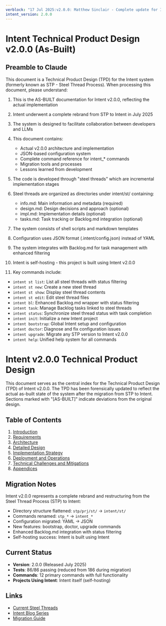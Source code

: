 ```yaml
---
verblock: "17 Jul 2025:v2.0.0: Matthew Sinclair - Complete update for Intent v2.0.0 (As-Built)"
intent_version: 2.0.0
---
```

# Intent Technical Product Design v2.0.0 (As-Built)

## Preamble to Claude

This document is a Technical Product Design (TPD) for the Intent system (formerly known as STP - Steel Thread Process). When processing this document, please understand:

1. This is the AS-BUILT documentation for Intent v2.0.0, reflecting the actual implementation
2. Intent underwent a complete rebrand from STP to Intent in July 2025
3. The system is designed to facilitate collaboration between developers and LLMs
4. This document contains:
   - Actual v2.0.0 architecture and implementation
   - JSON-based configuration system
   - Complete command reference for intent_* commands
   - Migration tools and processes
   - Lessons learned from development

5. The code is developed through "steel threads" which are incremental implementation stages
6. Steel threads are organized as directories under intent/st/ containing:
   - info.md: Main information and metadata (required)
   - design.md: Design decisions and approach (optional)
   - impl.md: Implementation details (optional)
   - tasks.md: Task tracking or Backlog.md integration (optional)
7. The system consists of shell scripts and markdown templates
8. Configuration uses JSON format (.intent/config.json) instead of YAML
9. The system integrates with Backlog.md for task management with enhanced filtering
10. Intent is self-hosting - this project is built using Intent v2.0.0
11. Key commands include:
   - `intent st list`: List all steel threads with status filtering
   - `intent st new`: Create a new steel thread
   - `intent st show`: Display steel thread contents
   - `intent st edit`: Edit steel thread files
   - `intent bl`: Enhanced Backlog.md wrapper with status filtering
   - `intent task`: Manage Backlog tasks linked to steel threads
   - `intent status`: Synchronize steel thread status with task completion
   - `intent init`: Initialize a new Intent project
   - `intent bootstrap`: Global Intent setup and configuration
   - `intent doctor`: Diagnose and fix configuration issues
   - `intent upgrade`: Migrate any STP version to Intent v2.0.0
   - `intent help`: Unified help system for all commands

# Intent v2.0.0 Technical Product Design

This document serves as the central index for the Technical Product Design (TPD) of Intent v2.0.0. The TPD has been forensically updated to reflect the actual as-built state of the system after the migration from STP to Intent. Sections marked with "[AS-BUILT]" indicate deviations from the original design.

## Table of Contents

1. [Introduction](./1_introduction.md)
2. [Requirements](./2_requirements.md)
3. [Architecture](./3_architecture.md)
4. [Detailed Design](./4_detailed_design.md)
5. [Implementation Strategy](./5_implementation_strategy.md)
6. [Deployment and Operations](./6_deployment_and_operations.md)
7. [Technical Challenges and Mitigations](./7_technical_challenges_and_mitigations.md)
8. [Appendices](./8_appendices.md)

## Migration Notes

Intent v2.0.0 represents a complete rebrand and restructuring from the Steel Thread Process (STP) to Intent:
- Directory structure flattened: `stp/prj/st/` → `intent/st/`
- Commands renamed: `stp_*` → `intent_*`
- Configuration migrated: YAML → JSON
- New features: bootstrap, doctor, upgrade commands
- Enhanced Backlog.md integration with status filtering
- Self-hosting success: Intent is built using Intent

## Current Status

- **Version**: 2.0.0 (Released July 2025)
- **Tests**: 86/86 passing (reduced from 186 during migration)
- **Commands**: 12 primary commands with full functionality
- **Projects Using Intent**: Intent itself (self-hosting)

## Links

- [Current Steel Threads](../../st/)
- [Intent Blog Series](../../../docs/blog/)
- [Migration Guide](./6_deployment_and_operations.md#migration)
